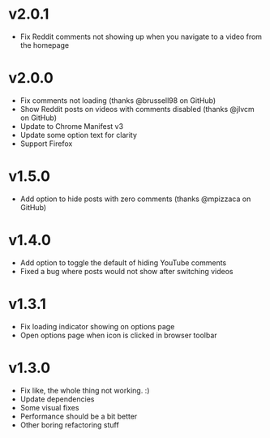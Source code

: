 # v2.0.1

-   Fix Reddit comments not showing up when you navigate to a video from the homepage

# v2.0.0

-   Fix comments not loading (thanks @brussell98 on GitHub)
-   Show Reddit posts on videos with comments disabled (thanks @jlvcm on GitHub)
-   Update to Chrome Manifest v3
-   Update some option text for clarity
-   Support Firefox

# v1.5.0

-   Add option to hide posts with zero comments (thanks @mpizzaca on GitHub)

# v1.4.0

-   Add option to toggle the default of hiding YouTube comments
-   Fixed a bug where posts would not show after switching videos

# v1.3.1

-   Fix loading indicator showing on options page
-   Open options page when icon is clicked in browser toolbar

# v1.3.0

-   Fix like, the whole thing not working. :)
-   Update dependencies
-   Some visual fixes
-   Performance should be a bit better
-   Other boring refactoring stuff
